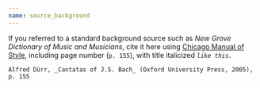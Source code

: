 ```yaml
---
name: source_background
---
```

If you referred to a standard background source such as <em>New Grove Dictionary of Music and Musicians</em>, cite it here using <a href="https://www.chicagomanualofstyle.org/tools_citationguide/citation-guide-1.html" target="_blank">Chicago Manual of Style</a>, including page number (<code>p. 155</code>), with title italicized <code>_like this_</code>.

```
Alfred Dürr, _Cantatas of J.S. Bach_ (Oxford University Press, 2005), p. 155
```
